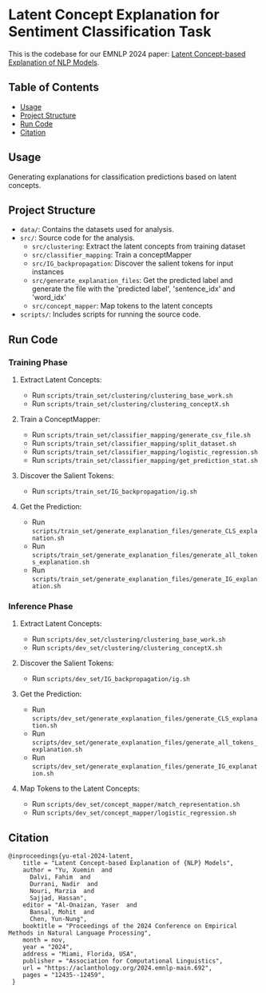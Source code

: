 # Latent Concept Explanation for Sentiment Classification Task

This is the codebase for our EMNLP 2024 paper: [Latent Concept-based Explanation of NLP Models](https://aclanthology.org/2024.emnlp-main.692/).

## Table of Contents
* [Usage](#Usage)
* [Project Structure](#Project-structure)
* [Run Code](#Run-code)
* [Citation](#Citation)

## Usage
Generating explanations for classification predictions based on latent concepts.

## Project Structure
- `data/`: Contains the datasets used for analysis.
- `src/`: Source code for the analysis.
  * `src/clustering`: Extract the latent concepts from training dataset
  * `src/classifier_mapping`: Train a conceptMapper
  * `src/IG_backpropagation`: Discover the salient tokens for input instances
  * `src/generate_explanation_files`: Get the predicted label and generate the file with the 'predicted label',
'sentence_idx' and 'word_idx'
  * `src/concept_mapper`: Map tokens to the latent concepts
- `scripts/`: Includes scripts for running the source code.

## Run Code
### Training Phase
1. Extract Latent Concepts:
   * Run `scripts/train_set/clustering/clustering_base_work.sh`
   * Run `scripts/train_set/clustering/clustering_conceptX.sh`

2. Train a ConceptMapper:
   * Run `scripts/train_set/classifier_mapping/generate_csv_file.sh`
   * Run `scripts/train_set/classifier_mapping/split_dataset.sh`
   * Run `scripts/train_set/classifier_mapping/logistic_regression.sh`
   * Run `scripts/train_set/classifier_mapping/get_prediction_stat.sh`

3. Discover the Salient Tokens:
   * Run `scripts/train_set/IG_backpropagation/ig.sh`

4. Get the Prediction:
   * Run `scripts/train_set/generate_explanation_files/generate_CLS_explanation.sh`
   * Run `scripts/train_set/generate_explanation_files/generate_all_tokens_explanation.sh`
   * Run `scripts/train_set/generate_explanation_files/generate_IG_explanation.sh`

### Inference Phase
1. Extract Latent Concepts:
   * Run `scripts/dev_set/clustering/clustering_base_work.sh`
   * Run `scripts/dev_set/clustering/clustering_conceptX.sh`

2. Discover the Salient Tokens:
   * Run `scripts/dev_set/IG_backpropagation/ig.sh`

3. Get the Prediction:
   * Run `scripts/dev_set/generate_explanation_files/generate_CLS_explanation.sh`
   * Run `scripts/dev_set/generate_explanation_files/generate_all_tokens_explanation.sh`
   * Run `scripts/dev_set/generate_explanation_files/generate_IG_explanation.sh`

4. Map Tokens to the Latent Concepts:
   * Run `scripts/dev_set/concept_mapper/match_representation.sh`
   * Run `scripts/dev_set/concept_mapper/logistic_regression.sh`


## Citation
```
@inproceedings{yu-etal-2024-latent,
    title = "Latent Concept-based Explanation of {NLP} Models",
    author = "Yu, Xuemin  and
      Dalvi, Fahim  and
      Durrani, Nadir  and
      Nouri, Marzia  and
      Sajjad, Hassan",
    editor = "Al-Onaizan, Yaser  and
      Bansal, Mohit  and
      Chen, Yun-Nung",
    booktitle = "Proceedings of the 2024 Conference on Empirical Methods in Natural Language Processing",
    month = nov,
    year = "2024",
    address = "Miami, Florida, USA",
    publisher = "Association for Computational Linguistics",
    url = "https://aclanthology.org/2024.emnlp-main.692",
    pages = "12435--12459",
 }
```